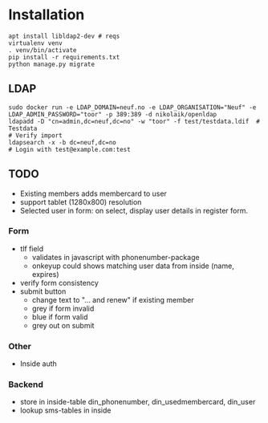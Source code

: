 # Installation
    apt install libldap2-dev # reqs
    virtualenv venv
    . venv/bin/activate
    pip install -r requirements.txt
    python manage.py migrate


## LDAP
    sudo docker run -e LDAP_DOMAIN=neuf.no -e LDAP_ORGANISATION="Neuf" -e LDAP_ADMIN_PASSWORD="toor" -p 389:389 -d nikolaik/openldap
    ldapadd -D "cn=admin,dc=neuf,dc=no" -w "toor" -f test/testdata.ldif  # Testdata
    # Verify import
    ldapsearch -x -b dc=neuf,dc=no
    # Login with test@example.com:test

## TODO
* Existing members adds membercard to user
* support tablet (1280x800) resolution
* Selected user in form: on select, display user details in register form.

### Form
* tlf field
    * validates in javascript with phonenumber-package
    * onkeyup could shows matching user data from inside (name, expires)
* verify form consistency
* submit button
    * change text to "... and renew" if existing member
    * grey if form invalid
    * blue if form valid
    * grey out on submit

### Other
* Inside auth

### Backend
* store in inside-table din_phonenumber, din_usedmembercard, din_user
* lookup sms-tables in inside

